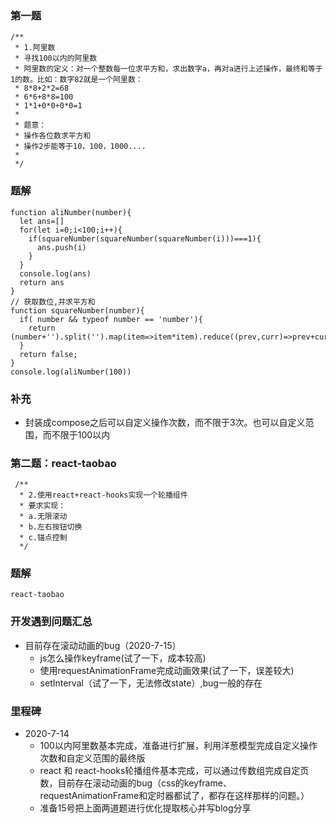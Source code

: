 ### 第一题    
```
/**
 * 1.阿里数
 * 寻找100以内的阿里数
 * 阿里数的定义：对一个整数每一位求平方和，求出数字a，再对a进行上述操作，最终和等于1的数。比如：数字82就是一个阿里数：
 * 8*8+2*2=68
 * 6*6+8*8=100
 * 1*1+0*0+0*0=1
 *
 * 题意：
 * 操作各位数求平方和
 * 操作2步能等于10，100，1000....
 * 
 */
```
### 题解  
```
function aliNumber(number){
  let ans=[]
  for(let i=0;i<100;i++){
    if(squareNumber(squareNumber(squareNumber(i)))===1){
      ans.push(i)
    }
  }
  console.log(ans)
  return ans
}
// 获取数位,并求平方和
function squareNumber(number){
  if( number && typeof number == 'number'){
    return (number+'').split('').map(item=>item*item).reduce((prev,curr)=>prev+curr)
  }
  return false;
}
console.log(aliNumber(100))
```
### 补充  
- 封装成compose之后可以自定义操作次数，而不限于3次。也可以自定义范围，而不限于100以内  



### 第二题：react-taobao  
```
 /**
  * 2.使用react+react-hooks实现一个轮播组件
  * 要求实现：
  * a.无限滚动
  * b.左右按钮切换
  * c.锚点控制
  */
```
### 题解  
```
react-taobao
```

### 开发遇到问题汇总
+ 目前存在滚动动画的bug（2020-7-15）  
  - js怎么操作keyframe(试了一下，成本较高)  
  - 使用requestAnimationFrame完成动画效果(试了一下，误差较大)  
  - setInterval（试了一下，无法修改state）,bug一般的存在  


### 里程碑  
+ 2020-7-14
  - 100以内阿里数基本完成，准备进行扩展，利用洋葱模型完成自定义操作次数和自定义范围的最终版  
  - react 和 react-hooks轮播组件基本完成，可以通过传数组完成自定页数，目前存在滚动动画的bug（css的keyframe、requestAnimationFrame和定时器都试了，都存在这样那样的问题。）  
  - 准备15号把上面两道题进行优化提取核心并写blog分享  